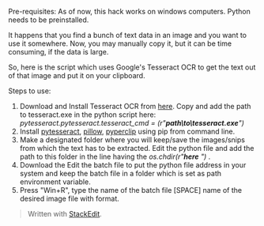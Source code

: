 Pre-requisites: As of now, this hack works on windows computers. Python needs to be preinstalled.  

It happens that you find a bunch of text data in an image and you want to use it somewhere. Now, you may manually copy it, but it can be time consuming, if the data is large. 

So, here is the script which uses Google's Tesseract OCR to get the text out of that image and put it on your clipboard. 

Steps to use:

 1. Download and Install Tesseract OCR from [here](https://tesseract-ocr.github.io/tessdoc/Home.html). Copy and add the path to tesseract.exe in the python script here:
*pytesseract.pytesseract.tesseract_cmd = (r"**path\to\tesseract.exe**")*
 2. Install [pytesseract](https://pypi.org/project/pytesseract/), [pillow](https://pypi.org/project/Pillow/), [pyperclip](https://pypi.org/project/pyperclip/) using pip from command line.
 3. Make a designated folder where you will keep/save the images/snips from which the text has to be extracted. Edit the python file and add the path to this folder in the line having the *os.chdir(r"***here**
*")*** .
 4. Download the Edit the batch file to put the python file address in your system and keep the batch file in a folder which is set as path environment variable. 
 5. Press "Win+R", type the name of the batch file [SPACE] name of the desired image file with format. 

> Written with [StackEdit](https://stackedit.io/).
